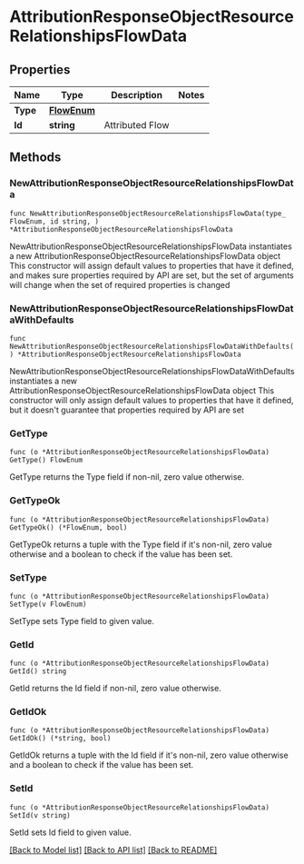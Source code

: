 # AttributionResponseObjectResourceRelationshipsFlowData

## Properties

Name | Type | Description | Notes
------------ | ------------- | ------------- | -------------
**Type** | [**FlowEnum**](FlowEnum.md) |  | 
**Id** | **string** | Attributed Flow | 

## Methods

### NewAttributionResponseObjectResourceRelationshipsFlowData

`func NewAttributionResponseObjectResourceRelationshipsFlowData(type_ FlowEnum, id string, ) *AttributionResponseObjectResourceRelationshipsFlowData`

NewAttributionResponseObjectResourceRelationshipsFlowData instantiates a new AttributionResponseObjectResourceRelationshipsFlowData object
This constructor will assign default values to properties that have it defined,
and makes sure properties required by API are set, but the set of arguments
will change when the set of required properties is changed

### NewAttributionResponseObjectResourceRelationshipsFlowDataWithDefaults

`func NewAttributionResponseObjectResourceRelationshipsFlowDataWithDefaults() *AttributionResponseObjectResourceRelationshipsFlowData`

NewAttributionResponseObjectResourceRelationshipsFlowDataWithDefaults instantiates a new AttributionResponseObjectResourceRelationshipsFlowData object
This constructor will only assign default values to properties that have it defined,
but it doesn't guarantee that properties required by API are set

### GetType

`func (o *AttributionResponseObjectResourceRelationshipsFlowData) GetType() FlowEnum`

GetType returns the Type field if non-nil, zero value otherwise.

### GetTypeOk

`func (o *AttributionResponseObjectResourceRelationshipsFlowData) GetTypeOk() (*FlowEnum, bool)`

GetTypeOk returns a tuple with the Type field if it's non-nil, zero value otherwise
and a boolean to check if the value has been set.

### SetType

`func (o *AttributionResponseObjectResourceRelationshipsFlowData) SetType(v FlowEnum)`

SetType sets Type field to given value.


### GetId

`func (o *AttributionResponseObjectResourceRelationshipsFlowData) GetId() string`

GetId returns the Id field if non-nil, zero value otherwise.

### GetIdOk

`func (o *AttributionResponseObjectResourceRelationshipsFlowData) GetIdOk() (*string, bool)`

GetIdOk returns a tuple with the Id field if it's non-nil, zero value otherwise
and a boolean to check if the value has been set.

### SetId

`func (o *AttributionResponseObjectResourceRelationshipsFlowData) SetId(v string)`

SetId sets Id field to given value.



[[Back to Model list]](../README.md#documentation-for-models) [[Back to API list]](../README.md#documentation-for-api-endpoints) [[Back to README]](../README.md)


